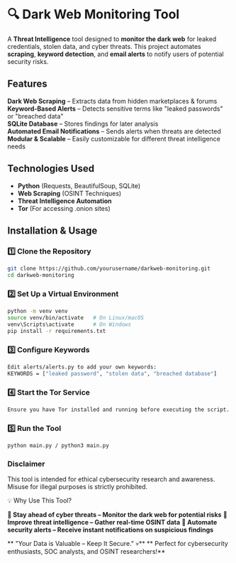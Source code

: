 # 🔍 Dark Web Monitoring Tool  

A **Threat Intelligence** tool designed to **monitor the dark web** for leaked credentials, stolen data, and cyber threats. This project automates **scraping**, **keyword detection**, and **email alerts** to notify users of potential security risks.  

##  Features  
**Dark Web Scraping** – Extracts data from hidden marketplaces & forums  
 **Keyword-Based Alerts** – Detects sensitive terms like "leaked passwords" or "breached data"  
 **SQLite Database** – Stores findings for later analysis  
 **Automated Email Notifications** – Sends alerts when threats are detected  
 **Modular & Scalable** – Easily customizable for different threat intelligence needs  

##  Technologies Used  
- **Python** (Requests, BeautifulSoup, SQLite)  
- **Web Scraping** (OSINT Techniques)  
- **Threat Intelligence Automation**
- **Tor** (For accessing .onion sites)    

##  Installation & Usage  

### 1️⃣ Clone the Repository  
```bash
git clone https://github.com/yourusername/darkweb-monitoring.git
cd darkweb-monitoring
```

### 2️⃣ Set Up a Virtual Environment
```bash
python -m venv venv
source venv/bin/activate   # On Linux/macOS
venv\Scripts\activate      # On Windows
pip install -r requirements.txt
```

### 3️⃣ Configure Keywords
```bash
Edit alerts/alerts.py to add your own keywords:
KEYWORDS = ["leaked password", "stolen data", "breached database"]
```

### 4️⃣ Start the Tor Service
```bash
Ensure you have Tor installed and running before executing the script.
```

### 5️⃣ Run the Tool
```bash
python main.py / python3 main.py
```

### Disclaimer
This tool is intended for ethical cybersecurity research and awareness. Misuse for illegal purposes is strictly prohibited.

💡 Why Use This Tool?

**🔹 Stay ahead of cyber threats – Monitor the dark web for potential risks**
**🔹 Improve threat intelligence – Gather real-time OSINT data**
**🔹 Automate security alerts – Receive instant notifications on suspicious findings**

** "Your Data is Valuable – Keep It Secure." 💀**
** Perfect for cybersecurity enthusiasts, SOC analysts, and OSINT researchers!**
